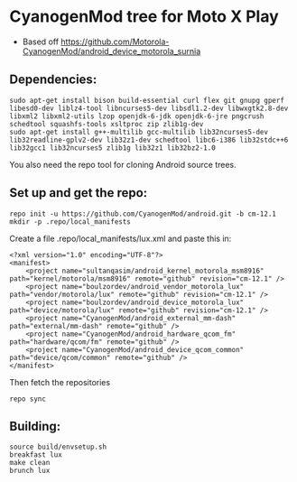# CyanogenMod tree for Moto X Play
* Based off https://github.com/Motorola-CyanogenMod/android_device_motorola_surnia

## Dependencies:
```
sudo apt-get install bison build-essential curl flex git gnupg gperf libesd0-dev liblz4-tool libncurses5-dev libsdl1.2-dev libwxgtk2.8-dev libxml2 libxml2-utils lzop openjdk-6-jdk openjdk-6-jre pngcrush schedtool squashfs-tools xsltproc zip zlib1g-dev
sudo apt-get install g++-multilib gcc-multilib lib32ncurses5-dev lib32readline-gplv2-dev lib32z1-dev schedtool libc6-i386 lib32stdc++6 lib32gcc1 lib32ncurses5 zlib1g lib32z1 lib32bz2-1.0
```
You also need the repo tool for cloning Android source trees.

## Set up and get the repo:
```
repo init -u https://github.com/CyanogenMod/android.git -b cm-12.1
mkdir -p .repo/local_manifests
```

Create a file .repo/local_manifests/lux.xml and paste this in:
```
<?xml version="1.0" encoding="UTF-8"?>
<manifest>
    <project name="sultanqasim/android_kernel_motorola_msm8916" path="kernel/motorola/msm8916" remote="github" revision="cm-12.1" />
    <project name="boulzordev/android_vendor_motorola_lux" path="vendor/motorola/lux" remote="github" revision="cm-12.1" />
    <project name="boulzordev/android_device_motorola_lux" path="device/motorola/lux" remote="github" revision="cm-12.1" />
    <project name="CyanogenMod/android_external_mm-dash" path="external/mm-dash" remote="github" />
    <project name="CyanogenMod/android_hardware_qcom_fm" path="hardware/qcom/fm" remote="github" />
    <project name="CyanogenMod/android_device_qcom_common" path="device/qcom/common" remote="github" />
</manifest>
```

Then fetch the repositories
```
repo sync
```

## Building:
```
source build/envsetup.sh
breakfast lux
make clean
brunch lux
```
